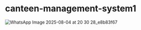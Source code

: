 # canteen-management-system1
![WhatsApp Image 2025-08-04 at 20 30 28_e8b83f67](https://github.com/user-attachments/assets/b28a985e-102e-4ef9-b1a6-69c99c8cbb52)
